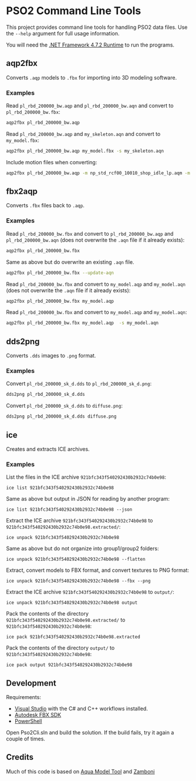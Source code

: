 # PSO2 Command Line Tools

This project provides command line tools for handling PSO2 data files. Use the `--help` argument for full usage information.

You will need the [.NET Framework 4.7.2 Runtime](https://dotnet.microsoft.com/en-us/download/dotnet-framework/net472) to run the programs.

## aqp2fbx

Converts `.aqp` models to `.fbx` for importing into 3D modeling software.

### Examples

Read `pl_rbd_200000_bw.aqp` and `pl_rbd_200000_bw.aqn` and convert to `pl_rbd_200000_bw.fbx`:
```sh
aqp2fbx pl_rbd_200000_bw.aqp
```

Read `pl_rbd_200000_bw.aqp` and `my_skeleton.aqn` and convert to `my_model.fbx`:
```sh
aqp2fbx pl_rbd_200000_bw.aqp my_model.fbx -s my_skeleton.aqn
```

Include motion files when converting:
```sh
aqp2fbx pl_rbd_200000_bw.aqp -m np_std_rcf00_10010_shop_idle_lp.aqm -m np_std_rcf00_10011_shop_act_ed.aqm
```

## fbx2aqp

Converts `.fbx` files back to `.aqp`.

### Examples

Read `pl_rbd_200000_bw.fbx` and convert to `pl_rbd_200000_bw.aqp` and `pl_rbd_200000_bw.aqn` (does not overwrite the `.aqn` file if it already exists):
```sh
aqp2fbx pl_rbd_200000_bw.fbx
```

Same as above but do overwrite an existing `.aqn` file.
```sh
aqp2fbx pl_rbd_200000_bw.fbx --update-aqn
```

Read `pl_rbd_200000_bw.fbx` and convert to `my_model.aqp` and `my_model.aqn` (does not overwrite the `.aqn` file if it already exists):
```sh
aqp2fbx pl_rbd_200000_bw.fbx my_model.aqp
```

Read `pl_rbd_200000_bw.fbx` and convert to `my_model.aqp` and `my_model.aqn`:
```sh
aqp2fbx pl_rbd_200000_bw.fbx my_model.aqp  -s my_model.aqn
```

## dds2png

Converts `.dds` images to `.png` format.

### Examples

Convert `pl_rbd_200000_sk_d.dds` to `pl_rbd_200000_sk_d.png`:
```sh
dds2png pl_rbd_200000_sk_d.dds
```

Convert `pl_rbd_200000_sk_d.dds` to `diffuse.png`:
```sh
dds2png pl_rbd_200000_sk_d.dds diffuse.png
```

## ice

Creates and extracts ICE archives.

### Examples

List the files in the ICE archive `921bfc343f540292430b2932c74b0e98`:
```
ice list 921bfc343f540292430b2932c74b0e98
```

Same as above but output in JSON for reading by another program:
```
ice list 921bfc343f540292430b2932c74b0e98 --json
```

Extract the ICE archive `921bfc343f540292430b2932c74b0e98` to `921bfc343f540292430b2932c74b0e98.extracted/`:
```
ice unpack 921bfc343f540292430b2932c74b0e98
```

Same as above but do not organize into group1/group2 folders:
```
ice unpack 921bfc343f540292430b2932c74b0e98 --flatten
```

Extract, convert models to FBX format, and convert textures to PNG format:
```
ice unpack 921bfc343f540292430b2932c74b0e98 --fbx --png
```

Extract the ICE archive `921bfc343f540292430b2932c74b0e98` to `output/`:
```
ice unpack 921bfc343f540292430b2932c74b0e98 output
```

Pack the contents of the directory `921bfc343f540292430b2932c74b0e98.extracted/` to `921bfc343f540292430b2932c74b0e98`:
```
ice pack 921bfc343f540292430b2932c74b0e98.extracted
```

Pack the contents of the directory `output/` to `921bfc343f540292430b2932c74b0e98`:
```
ice pack output 921bfc343f540292430b2932c74b0e98
```

## Development

Requirements:

- [Visual Studio](https://visualstudio.microsoft.com/vs/community/) with the C# and C++ workflows installed.
- [Autodesk FBX SDK](https://www.autodesk.com/developer-network/platform-technologies/fbx-sdk-2020-2-1)
- [PowerShell](https://github.com/PowerShell/PowerShell/releases)

Open Pso2Cli.sln and build the solution. If the build fails, try it again a couple of times.

## Credits

Much of this code is based on [Aqua Model Tool](https://github.com/Shadowth117/PSO2-Aqua-Library) and [Zamboni](https://github.com/Shadowth117/Zamboni)